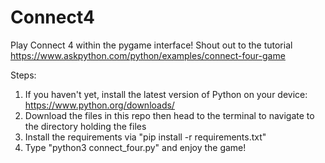 # Connect4

Play Connect 4 within the pygame interface!
Shout out to the tutorial https://www.askpython.com/python/examples/connect-four-game

Steps:
1. If you haven't yet, install the latest version of Python on your device: https://www.python.org/downloads/
2. Download the files in this repo then head to the terminal to navigate to the directory holding the files
3. Install the requirements via "pip install -r requirements.txt"
4. Type "python3 connect_four.py" and enjoy the game!
